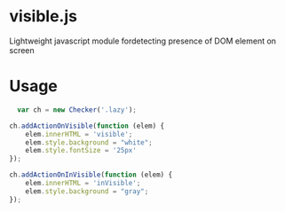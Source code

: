 # visible.js
Lightweight javascript module fordetecting presence of DOM element on screen

# Usage
```javascript
  var ch = new Checker('.lazy');

ch.addActionOnVisible(function (elem) {
    elem.innerHTML = 'visible';  
    elem.style.background = "white";
    elem.style.fontSize = '25px'
});

ch.addActionOnInVisible(function (elem) {
    elem.innerHTML = 'inVisible';  
    elem.style.background = "gray"; 
});
```
